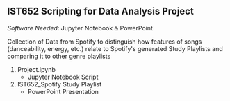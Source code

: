 ## IST652 Scripting for Data Analysis Project ##
*Software Needed*: Jupyter Notebook & PowerPoint

Collection of Data from Spotify to distinguish how features of songs (danceability, energy, etc.) relate to Spotify's generated Study Playlists and comparing it to other genre playlists

1. Project.ipynb
    - Jupyter Notebook Script
2. IST652_Spotify Study Playlist
    - PowerPoint Presentation  
